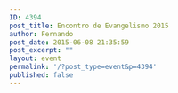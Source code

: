 ```yaml
---
ID: 4394
post_title: Encontro de Evangelismo 2015
author: Fernando
post_date: 2015-06-08 21:35:59
post_excerpt: ""
layout: event
permalink: '/?post_type=event&p=4394'
published: false
---
```

